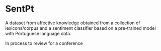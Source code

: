 # SentPt
A dataset from affective knowledge obtained from a collection of lexicons/corpus and a sentiment classifier based on a pre-trained model with Portuguese language data.

In process to review for a conference
